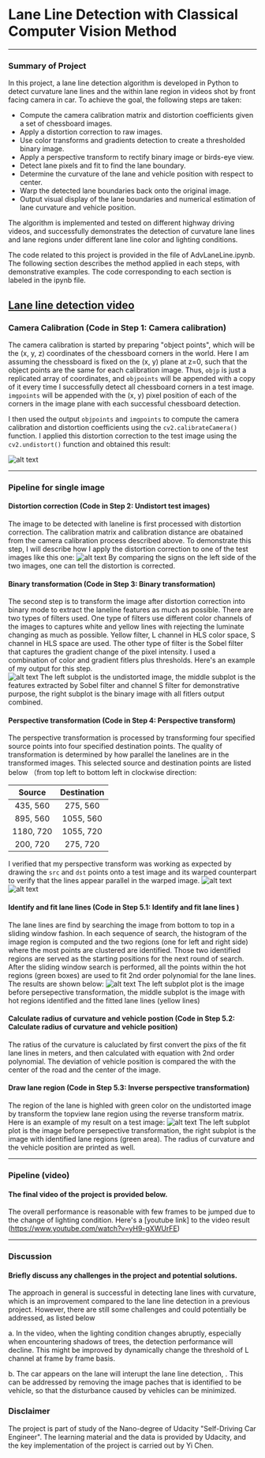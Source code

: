# Lane Line Detection with Classical Computer Vision Method

---

### Summary of Project
In this project, a lane line detection algorithm is developed in Python to detect curvature lane lines and the within lane region in videos shot by front facing camera in car. To achieve the goal, the following steps are taken:

* Compute the camera calibration matrix and distortion coefficients given a set of chessboard images.
* Apply a distortion correction to raw images.
* Use color transforms and gradients detection to create a thresholded binary image.
* Apply a perspective transform to rectify binary image or birds-eye view.
* Detect lane pixels and fit to find the lane boundary.
* Determine the curvature of the lane and vehicle position with respect to center.
* Warp the detected lane boundaries back onto the original image.
* Output visual display of the lane boundaries and numerical estimation of lane curvature and vehicle position.

The algorithm is implemented and tested on different highway driving videos, and successfully demonstrates the detection of curvature lane lines and lane regions under different lane line color and lighting conditions.

The code related to this project is provided in the file of AdvLaneLine.ipynb. The following section describes the method applied in each steps, with demonstrative examples. The code corresponding to each section is labeled in the ipynb file. 


[Lane line detection video](https://www.youtube.com/watch?v=xcl33P_jPWA)
---

### Camera Calibration (Code in Step 1: Camera calibration)

The camera calibration is started by preparing "object points", which will be the (x, y, z) coordinates of the chessboard corners in the world. Here I am assuming the chessboard is fixed on the (x, y) plane at z=0, such that the object points are the same for each calibration image.  Thus, `objp` is just a replicated array of coordinates, and `objpoints` will be appended with a copy of it every time I successfully detect all chessboard corners in a test image.  `imgpoints` will be appended with the (x, y) pixel position of each of the corners in the image plane with each successful chessboard detection.  

I then used the output `objpoints` and `imgpoints` to compute the camera calibration and distortion coefficients using the `cv2.calibrateCamera()` function.  I applied this distortion correction to the test image using the `cv2.undistort()` function and obtained this result: 

![alt text](https://github.com/davidsky900/SelfDrivingCar-AdvancedLanelineDetection/blob/master/output_images/undistort10.png)

---

### Pipeline for single image

#### Distortion correction (Code in Step 2: Undistort test images)
The image to be detected with laneline is first processed with distortion correction. The calibration matrix and calibration distance are obatained from the camera calibration process described above. To demonstrate this step, I will describe how I apply the distortion correction to one of the test images like this one:
![alt text](https://github.com/davidsky900/SelfDrivingCar-AdvancedLanelineDetection/blob/master/output_images/undistortTest3.png)
By comparing the signs on the left side of the two images, one can tell the distortion is corrected. 

#### Binary transformation (Code in Step 3: Binary transformation)
The second step is to transform the image after distortion correction into binary mode to extract the laneline features as much as possible. There are two types of filters used. One type of filters use different color channels of the images to captures white and yellow lines with rejecting the luminate changing as much as possible. Yellow filter, L channel in HLS color space, S channel in HLS space are used. The other type of filter is the Sobel filter that captures the gradient change of the pixel intensity. I used a combination of color and gradient fitlers plus thresholds.  Here's an example of my output for this step.  
![alt text](https://github.com/davidsky900/SelfDrivingCar-AdvancedLanelineDetection/blob/master/output_images/binaryTransform6.png)
The left subplot is the undistorted image, the middle subplot is the features extracted by Sobel filter and channel S filter for demonstrative purpose, the right subplot is the binary image with all fitlers output combined.

#### Perspective transformation (Code in Step 4: Perspective transform)
The perspective transformation is processed by transforming four specified source points into four specified destination points. The quality of transformation is determined by how parallel the lanelines are in the transformed images. 
This selected source and destination points are listed below （from top left to bottom left in clockwise direction:

| Source        | Destination   | 
|:-------------:|:-------------:| 
| 435, 560      | 275, 560        | 
| 895, 560      | 1055, 560      |
| 1180, 720     | 1055, 720      |
| 200, 720      | 275, 720        |

I verified that my perspective transform was working as expected by drawing the `src` and `dst` points onto a test image and its warped counterpart to verify that the lines appear parallel in the warped image.
![alt text](https://github.com/davidsky900/SelfDrivingCar-AdvancedLanelineDetection/blob/master/output_images/perspectTransform0.png)
![alt text](https://github.com/davidsky900/SelfDrivingCar-AdvancedLanelineDetection/blob/master/output_images/perspectTransform5.png)

#### Identify and fit lane lines (Code in Step 5.1: Identify and fit lane lines )
The lane lines are find by searching the image from bottom to top in a sliding window fashion. In each sequence of search, the histogram of the image region is computed and the two regions (one for left and right side) where the most points are clustered are identified. Those two identified regions are served as the starting positions for the next round of search. After the sliding window search is performed, all the points within the hot regions (green boxes) are used to fit 2nd order polynomial for the lane lines. The results are shown below: 
![alt text](https://github.com/davidsky900/SelfDrivingCar-AdvancedLanelineDetection/blob/master/output_images/lanelineDetection4.png)
The left subplot plot is the image before persepective transformation, the middle subplot is the image with hot regions identified and the fitted lane lines (yellow lines)

#### Calculate radius of curvature and vehicle postion (Code in Step 5.2: Calculate radius of curvature and vehicle position)
The ratius of the curvature is caluclated by first convert the pixs of the fit lane lines in meters, and then calculated with equation with 2nd order polynomial. The deviation of vehicle position is compared the with the center of the road and the center of the image. 

#### Draw lane region (Code in Step 5.3: Inverse perspective transformation)
The region of the lane is highled with green color on the undistorted image by transform the topview lane region using the reverse transform matrix.  Here is an example of my result on a test image:
![alt text](https://github.com/davidsky900/SelfDrivingCar-AdvancedLanelineDetection/blob/master/output_images/lanelineDetection5.png)
The left subplot plot is the image before persepective transformation, the right subplot is the image with identified lane regions (green area). The radius of curvature and the vehicle position are printed as well.

---

### Pipeline (video)

#### The final video of the project is provided below. 
The overall performance is reasonable with few frames to be jumped due to the change of lighting condition. Here's a [youtube link] to the video result (https://www.youtube.com/watch?v=yH9-gXWUrFE)

---

### Discussion

#### Briefly discuss any challenges in the project and potential solutions. 
The approach in general is successful in detecting lane lines with curvature, which is an improvement compared to the lane line detection in a previous project. However, there are still some challenges and could potentially be addressed, as listed below

a. In the video, when the lighting condition changes abruptly, especially when encountering shadows of trees, the detection performance will decline. This might be improved by dynamically change the threshold of L channel at frame by frame basis. 

b. The car appears on the lane will interupt the lane line detection, . This can be addressed by removing the image paches that is identified to be vehicle, so that the disturbance caused by vehicles can be minimized.

### Disclaimer
The project is part of study of the Nano-degree of Udacity "Self-Driving Car Engineer". The learning material and the data is provided by Udacity, and the key implementation of the project is carried out by Yi Chen.
